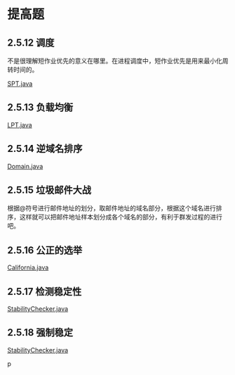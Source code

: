 # 提高题

## 2.5.12 调度

不是很理解短作业优先的意义在哪里。在进程调度中，短作业优先是用来最小化周转时间的。

[SPT.java](https://github.com/Dokyme/algorithms_4th_exercises/blob/master/src/main/java/com/dokyme/alg4/sorting/application/SPT.java)

## 2.5.13 负载均衡

[LPT.java](https://github.com/Dokyme/algorithms_4th_exercises/blob/master/src/main/java/com/dokyme/alg4/sorting/application/LPT.java)

## 2.5.14 逆域名排序

[Domain.java](https://github.com/Dokyme/algorithms_4th_exercises/blob/master/src/main/java/com/dokyme/alg4/sorting/application/Domain.java)

## 2.5.15 垃圾邮件大战

根据@符号进行邮件地址的划分，取邮件地址的域名部分，根据这个域名进行排序，这样就可以把邮件地址样本划分成各个域名的部分，有利于群发过程的进行吧。

## 2.5.16 公正的选举

[California.java](https://github.com/Dokyme/algorithms_4th_exercises/blob/master/src/main/java/com/dokyme/alg4/sorting/application/California.java)

## 2.5.17 检测稳定性

[StabilityChecker.java](https://github.com/Dokyme/algorithms_4th_exercises/blob/master/src/main/java/com/dokyme/alg4/sorting/application/StabilityChecker.java)

## 2.5.18 强制稳定

[StabilityChecker.java](https://github.com/Dokyme/algorithms_4th_exercises/blob/master/src/main/java/com/dokyme/alg4/sorting/application/StabilityChecker.java)

p
